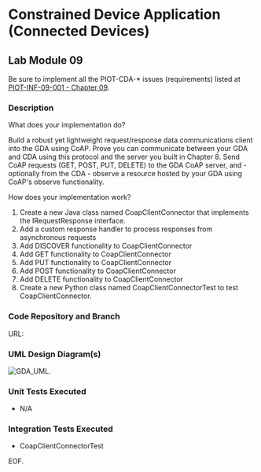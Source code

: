 # Constrained Device Application (Connected Devices)

## Lab Module 09

Be sure to implement all the PIOT-CDA-* issues (requirements) listed at [PIOT-INF-09-001 - Chapter 09](https://github.com/orgs/programming-the-iot/projects/1#column-10488503).

### Description

What does your implementation do? 

Build a robust yet lightweight request/response data communications client into the GDA using CoAP. Prove you can communicate between your GDA and CDA using this protocol and the server you built in Chapter 8. Send CoAP requests (GET, POST, PUT, DELETE) to the GDA CoAP server, and - optionally from the CDA - observe a resource hosted by your GDA using CoAP's observe functionality.

How does your implementation work?

1.	Create a new Java class named CoapClientConnector that implements the IRequestResponse interface.
2.	Add a custom response handler to process responses from asynchronous requests
3.	Add DISCOVER functionality to CoapClientConnector
4.	Add GET functionality to CoapClientConnector
5.	Add PUT functionality to CoapClientConnector
6.	Add POST functionality to CoapClientConnector
7.	Add DELETE functionality to CoapClientConnector
8.	Create a new Python class named CoapClientConnectorTest to test CoapClientConnector.

### Code Repository and Branch

URL: 

### UML Design Diagram(s)

![GDA_UML](https://github.com/NU-CSYE6530-Fall2020/gateway-device-app-MyronForNEU/blob/chapter09/exercises/chapter09/GDA.png).


### Unit Tests Executed

- N/A

### Integration Tests Executed

- CoapClientConnectorTest 

EOF.
